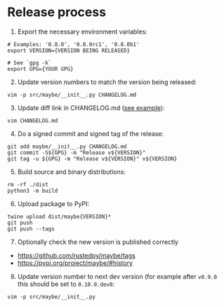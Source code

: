 # Release process

1) Export the necessary environment variables:
```
# Examples: '0.8.0', '0.8.0rc1', '0.8.0b1'
export VERSION={VERSION BEING RELEASED}

# See `gpg -k`
export GPG={YOUR GPG}
```

2) Update version numbers to match the version being released:
```
vim -p src/maybe/__init__.py CHANGELOG.md
```

3) Update diff link in CHANGELOG.md ([see example][diff-link-update-pr-example]):
```
vim CHANGELOG.md
```

4) Do a signed commit and signed tag of the release:
```
git add maybe/__init__.py CHANGELOG.md
git commit -S${GPG} -m "Release v${VERSION}"
git tag -u ${GPG} -m "Release v${VERSION}" v${VERSION}
```

5) Build source and binary distributions:
```
rm -rf ./dist
python3 -m build
```

6) Upload package to PyPI:
```
twine upload dist/maybe{VERSION}*
git push
git push --tags
```

7) Optionally check the new version is published correctly
- https://github.com/rustedpy/maybe/tags
- https://pypi.org/project/maybe/#history

8) Update version number to next dev version (for example after `v0.9.0` this should be set to `0.10.0.dev0`:
```
vim -p src/maybe/__init__.py
```

[diff-link-update-pr-example]: https://github.com/rustedpy/result/pull/77/files

